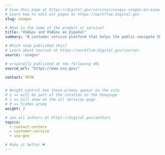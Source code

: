 ```yaml
---
# View this page at https://digital.gov/services/usagov-usagov-en-espaol
# Learn how to edit our pages at https://workflow.digital.gov
slug: usagov

# What is the name of the product or service?
title: "USAGov and USAGov en Español"
summary: "A customer service platform that helps the public navigate the government space by providing topical  information and services in English and Spanish."

# Which team published this?
# Learn about sources at https://workflow.digital.gov/sources
source: 'usagov'

# originally published at the following URL
source_url: "https://www.usa.gov/"

contact: TKTK


# Weight control how these promos appear on the site
# 2 == will be part of the rotation on the homepage
# 1 == will show on the all services page
# 0 == hidden promo
weight: 2

# see all authors at https://digital.gov/authors
topics:
  - contact-centers
  - customer-service
  - usa-gov

# Make it better ♥
---
```

